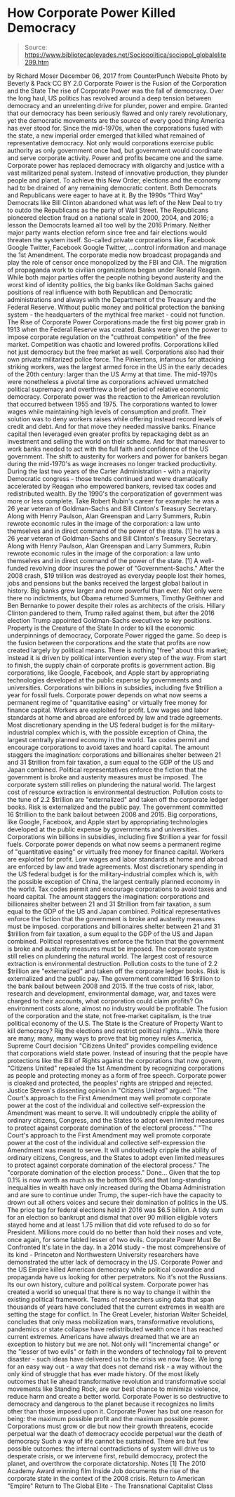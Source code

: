 # How Corporate Power Killed Democracy

> Source: https://www.bibliotecapleyades.net/Sociopolitica/sociopol_globalelite299.htm

by Richard Moser December 06, 2017
from CounterPunch Website
Photo by Beverly & Pack
CC BY 2.0
Corporate Power is the Fusion of the Corporation and the State The rise of Corporate Power was the fall of democracy.
Over the long haul, US politics has revolved around a deep tension between democracy and an unrelenting drive for plunder, power and empire.
Granted that our democracy has been seriously flawed and only rarely revolutionary, yet the democratic movements are the source of every good thing America has ever stood for. Since the mid-1970s, when the corporations fused with the state, a new imperial order emerged that killed what remained of representative democracy. Not only would corporations exercise public authority as only government once had, but government would coordinate and serve corporate activity.
Power and profits became one and the same. Corporate power has replaced democracy with oligarchy and justice with a vast militarized penal system.
Instead of innovative production, they plunder people and planet. To achieve this New Order, elections and the economy had to be drained of any remaining democratic content. Both Democrats and Republicans were eager to have at it.
By the 1990s "Third Way" Democrats like Bill Clinton abandoned what was left of the New Deal to try to outdo the Republicans as the party of Wall Street.
The Republicans pioneered election fraud on a national scale in 2000, 2004, and 2016; a lesson the Democrats learned all too well by the 2016 Primary.
Neither major party wants election reform since free and fair elections would threaten the system itself.
So-called private corporations like,
Facebook Google Twitter,
Facebook
Google
Twitter,
...control information and manage the 1st Amendment.
The corporate media now broadcast propaganda and play the role of censor once monopolized by the FBI and CIA.
The migration of propaganda work to civilian organizations began under Ronald Reagan.
While both major parties offer the people nothing beyond austerity and the worst kind of identity politics, the big banks like Goldman Sachs gained positions of real influence with both Republican and Democratic administrations and always with the Department of the Treasury and the Federal Reserve.
Without public money and political protection the banking system - the headquarters of the mythical free market - could not function.
The Rise of Corporate Power
Corporations made the first big power grab in 1913 when the Federal Reserve was created.
Banks were given the power to impose corporate regulation on the "cutthroat competition" of the free market. Competition was chaotic and lowered profits. Corporations killed not just democracy but the free market as well.
Corporations also had their own private militarized police force.
The Pinkertons, infamous for attacking striking workers, was the largest armed force in the US in the early decades of the 20th century:
larger than the US Army at that time.
The mid-1970s were nonetheless a pivotal time as corporations achieved unmatched political supremacy and overthrew a brief period of relative economic democracy.
Corporate power was the reaction to the American revolution that occurred between 1955 and 1975.
The corporations wanted to lower wages while maintaining high levels of consumption and profit. Their solution was to deny workers raises while offering instead record levels of credit and debt.
And for that move they needed massive banks.
Finance capital then leveraged even greater profits by repackaging debt as an investment and selling the world on their scheme. And for that maneuver to work banks needed to act with the full faith and confidence of the US government.
The shift to austerity for workers and power for bankers began during the mid-1970's as wage increases no longer tracked productivity.
During the last two years of the Carter Administration - with a majority Democratic congress - those trends continued and were dramatically accelerated by Reagan who empowered bankers, revised tax codes and redistributed wealth.
By the 1990's the corporatization of government was more or less complete.
Take Robert Rubin's career for example:
he was a 26 year veteran of Goldman-Sachs and Bill Clinton's Treasury Secretary. Along with Henry Paulson, Alan Greenspan and Larry Summers, Rubin rewrote economic rules in the image of the corporation: a law unto themselves and in direct command of the power of the state. [1]
he was a 26 year veteran of Goldman-Sachs and Bill Clinton's Treasury Secretary.
Along with Henry Paulson, Alan Greenspan and Larry Summers, Rubin rewrote economic rules in the image of the corporation: a law unto themselves and in direct command of the power of the state. [1]
A well-funded revolving door insures the power of "Government-Sachs."
After the 2008 crash, $19 trillion was destroyed as everyday people lost their homes, jobs and pensions but the banks received the largest global bailout in history.
Big banks grew larger and more powerful than ever.
Not only were there no indictments, but Obama returned Summers, Timothy Geithner and Ben Bernanke to power despite their roles as architects of the crisis.
Hillary Clinton pandered to them, Trump railed against them, but after the 2016 election Trump appointed Goldman-Sachs executives to key positions.
Property is the Creature of the State
In order to kill the economic underpinnings of democracy, Corporate Power rigged the game.
So deep is the fusion between the corporations and the state that profits are now created largely by political means. There is nothing "free" about this market; instead it is driven by political intervention every step of the way.
From start to finish, the supply chain of corporate profits is government action.
Big corporations, like Google, Facebook, and Apple start by appropriating technologies developed at the public expense by governments and universities. Corporations win billions in subsidies, including five $trillion a year for fossil fuels. Corporate power depends on what now seems a permanent regime of "quantitative easing" or virtually free money for finance capital. Workers are exploited for profit. Low wages and labor standards at home and abroad are enforced by law and trade agreements. Most discretionary spending in the US federal budget is for the military-industrial complex which is, with the possible exception of China, the largest centrally planned economy in the world. Tax codes permit and encourage corporations to avoid taxes and hoard capital. The amount staggers the imagination: corporations and billionaires shelter between 21 and 31 $trillion from fair taxation, a sum equal to the GDP of the US and Japan combined. Political representatives enforce the fiction that the government is broke and austerity measures must be imposed. The corporate system still relies on plundering the natural world. The largest cost of resource extraction is environmental destruction. Pollution costs to the tune of 2.2 $trillion are "externalized" and taken off the corporate ledger books. Risk is externalized and the public pay. The government committed 16 $trillion to the bank bailout between 2008 and 2015.
Big corporations, like Google, Facebook, and Apple start by appropriating technologies developed at the public expense by governments and universities.
Corporations win billions in subsidies, including five $trillion a year for fossil fuels. Corporate power depends on what now seems a permanent regime of "quantitative easing" or virtually free money for finance capital.
Workers are exploited for profit. Low wages and labor standards at home and abroad are enforced by law and trade agreements.
Most discretionary spending in the US federal budget is for the military-industrial complex which is, with the possible exception of China, the largest centrally planned economy in the world.
Tax codes permit and encourage corporations to avoid taxes and hoard capital.
The amount staggers the imagination:
corporations and billionaires shelter between 21 and 31 $trillion from fair taxation, a sum equal to the GDP of the US and Japan combined. Political representatives enforce the fiction that the government is broke and austerity measures must be imposed.
corporations and billionaires shelter between 21 and 31 $trillion from fair taxation, a sum equal to the GDP of the US and Japan combined.
Political representatives enforce the fiction that the government is broke and austerity measures must be imposed.
The corporate system still relies on plundering the natural world.
The largest cost of resource extraction is environmental destruction. Pollution costs to the tune of 2.2 $trillion are "externalized" and taken off the corporate ledger books.
Risk is externalized and the public pay. The government committed 16 $trillion to the bank bailout between 2008 and 2015.
If the true costs of risk, labor, research and development, environmental damage, war, and taxes were charged to their accounts, what corporation could claim profits?
On environment costs alone, almost no industry would be profitable.
The fusion of the corporation and the state, not free-market capitalism, is the true political economy of the U.S.
The State is the Creature of Property
Want to kill democracy? Rig the elections and restrict political rights...
While there are many, many, many ways to prove that big money rules America, Supreme Court decision "Citizens United" provides compelling evidence that corporations wield state power.
Instead of insuring that the people have protections like the Bill of Rights against the corporations that now govern, "Citizens United" repealed the 1st Amendment by recognizing corporations as people and protecting money as a form of free speech.
Corporate power is cloaked and protected, the peoples' rights are stripped and rejected.
Justice Steven's dissenting opinion in "Citizens United" argued:
"The Court's approach to the First Amendment may well promote corporate power at the cost of the individual and collective self-expression the Amendment was meant to serve. It will undoubtedly cripple the ability of ordinary citizens, Congress, and the States to adopt even limited measures to protect against corporate domination of the electoral process."
"The Court's approach to the First Amendment may well promote corporate power at the cost of the individual and collective self-expression the Amendment was meant to serve.
It will undoubtedly cripple the ability of ordinary citizens, Congress, and the States to adopt even limited measures to protect against corporate domination of the electoral process."
The "corporate domination of the election process." Done...
Given that the top 0.1% is now worth as much as the bottom 90% and that long-standing inequalities in wealth have only increased during the Obama Administration and are sure to continue under Trump, the super-rich have the capacity to drown out all others voices and secure their domination of politics in the US.
The price tag for federal elections held in 2016 was $6.5 billion.
A tidy sum for an election so bankrupt and dismal that over 90 million eligible voters stayed home and at least 1.75 million that did vote refused to do so for President.
Millions more could do no better than hold their noses and vote, once again, for some fabled lesser of two evils.
Corporate Power Must Be Confronted
It's late in the day.
In a 2014 study - the most comprehensive of its kind - Princeton and Northwestern University researchers have demonstrated the utter lack of democracy in the US.
Corporate Power and the US Empire killed American democracy while political cowardice and propaganda have us looking for other perpetrators.
No it's not the Russians. Its our own history, culture and political system.
Corporate power has created a world so unequal that there is no way to change it within the existing political framework. Teams of researchers using data that span thousands of years have concluded that the current extremes in wealth are setting the stage for conflict.
In The Great Leveler, historian Walter Scheidel, concludes that only mass mobilization wars, transformative revolutions, pandemics or state collapse have redistributed wealth once it has reached current extremes.
Americans have always dreamed that we are an exception to history but we are not.
Not only will "incremental change" or the "lesser of two evils" or faith in the wonders of technology fail to prevent disaster - such ideas have delivered us to the crisis we now face.
We long for an easy way out - a way that does not demand risk - a way without the only kind of struggle that has ever made history.
Of the most likely outcomes that lie ahead transformative revolution and transformative social movements like Standing Rock, are our best chance to minimize violence, reduce harm and create a better world.
Corporate Power is so destructive to democracy and dangerous to the planet because it recognizes no limits other than those imposed upon it. Corporate Power has but one reason for being: the maximum possible profit and the maximum possible power.
Corporations must grow or die but now their growth threatens,
ecocide perpetual war the death of democracy
ecocide
perpetual war
the death of democracy
Such a way of life cannot be sustained.
There are but few possible outcomes:
the internal contradictions of system will drive us to desperate crisis, or we intervene first, rebuild democracy, protect the planet, and overthrow the corporate dictatorship.
Notes
[1] The 2010 Academy Award winning film Inside Job documents the rise of the corporate state in the context of the 2008 crisis.
Return to American "Empire"
Return to The Global Elite - The Transnational Capitalist Class
